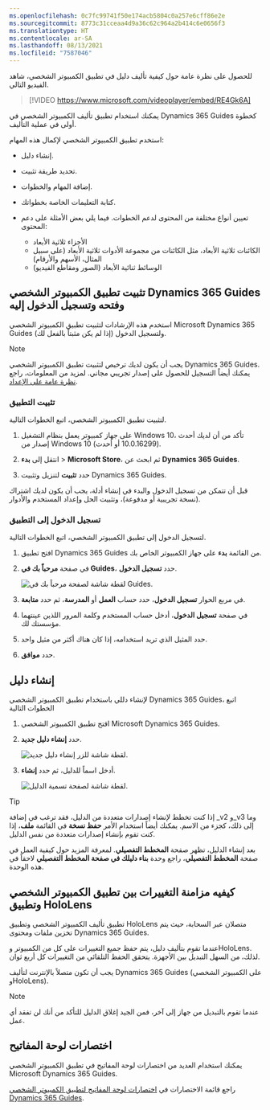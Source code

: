 ```yaml
---
ms.openlocfilehash: 0c7fc99741f50e174acb5804c0a257e6cff86e2e
ms.sourcegitcommit: 8773c31cceaa4d9a36c62c964a2b414c6e0656f3
ms.translationtype: HT
ms.contentlocale: ar-SA
ms.lasthandoff: 08/13/2021
ms.locfileid: "7587046"
---
```

للحصول على نظرة عامة حول كيفية تأليف دليل في تطبيق الكمبيوتر الشخصي، شاهد الفيديو التالي.

 > [!VIDEO https://www.microsoft.com/videoplayer/embed/RE4Gk6A]

يمكنك استخدام تطبيق تأليف الكمبيوتر الشخصي في Dynamics 365 Guides كخطوة أولى في عملية التأليف.

استخدم تطبيق الكمبيوتر الشخصي لإكمال هذه المهام:

- إنشاء دليل.

- تحديد طريقة تثبيت.

- إضافة المهام والخطوات.

- كتابة التعليمات الخاصة بخطواتك.

- تعيين أنواع مختلفة من المحتوى لدعم الخطوات. فيما يلي بعض الأمثلة على دعم المحتوى:
    - ‏‫الأجزاء ثلاثية الأبعاد
    - الكائنات ثلاثية الأبعاد، مثل الكائنات من مجموعة الأدوات ثلاثية الأبعاد (على سبيل المثال، الأسهم والأرقام)
    - الوسائط ثنائية الأبعاد (الصور ومقاطع الفيديو)


## <a name="install-open-and-sign-in-to-the-dynamics-365-guides-pc-app"></a>تثبيت تطبيق الكمبيوتر الشخصي Dynamics 365 Guides وفتحه وتسجيل الدخول إليه

استخدم هذه الإرشادات لتثبيت تطبيق الكمبيوتر الشخصي Microsoft Dynamics 365 Guides (إذا لم يكن مثبتاً بالفعل لك) ولتسجيل الدخول.

> [!NOTE]
> يجب أن يكون لديك ترخيص لتثبيت تطبيق الكمبيوتر الشخصي Dynamics 365 Guides. يمكنك أيضاً التسجيل للحصول على إصدار تجريبي مجاني. لمزيد من المعلومات، راجع [نظرة عامة على الإعداد](/dynamics365/mixed-reality/guides/setup/?azure-portal=true).

### <a name="install-the-app"></a>تثبيت التطبيق
لتثبيت تطبيق الكمبيوتر الشخصي، اتبع الخطوات التالية.

1. على جهاز كمبيوتر يعمل بنظام التشغيل Windows 10، تأكد من أن لديك أحدث إصدار من Windows 10 ‏(10.0.16299 أو أحدث).

1. انتقل إلى **بدء** > **Microsoft Store**، ثم ابحث عن **Dynamics 365 Guides**.
 
1. حدد **تثبيت** لتنزيل وتثبيت Dynamics 365 Guides.

قبل أن تتمكن من تسجيل الدخول والبدء في إنشاء أدلة، يجب أن يكون لديك اشتراك (نسخة تجريبية أو مدفوعة)، وتثبيت الحل وإعداد المستخدم والأدوار.

### <a name="sign-in-to-the-app"></a>تسجيل الدخول إلى التطبيق
لتسجيل الدخول إلى تطبيق الكمبيوتر الشخصي، اتبع الخطوات التالية.

1. افتح تطبيق Dynamics 365 Guides من القائمة **بدء** على جهاز الكمبيوتر الخاص بك.

1. في صفحة **مرحباً بك في Guides**، حدد **تسجيل الدخول**.
    
    ![ لقطة شاشة لصفحة مرحباً بك في Guides.](../media/welcome.png) 

 
1. في مربع الحوار **تسجيل الدخول**، حدد حساب **العمل** أو **المدرسة**، ثم حدد **متابعة**.
 
1. في صفحة **تسجيل الدخول**، أدخل حساب المستخدم وكلمة المرور اللذين عينتهما مؤسستك لك.
 
1. حدد المثيل الذي تريد استخدامه، إذا كان هناك أكثر من مثيل واحد. 
2. حدد **موافق**.

## <a name="create-a-guide"></a>إنشاء دليل 

لإنشاء دللي باستخدام تطبيق الكمبيوتر الشخصي Dynamics 365 Guides، اتبع الخطوات التالية

1. افتح تطبيق الكمبيوتر الشخصي Microsoft Dynamics 365 Guides.

1. حدد **إنشاء دليل جديد**.

    ![لقطة شاشة للزر إنشاء دليل جديد.](../media/create-guide.png) 

1. أدخل اسماً للدليل، ثم حدد **إنشاء**.

    ![لقطة شاشة لصفحة تسمية الدليل.](../media/name-guide.png)

> [!Tip]
> إذا كنت تخطط لإنشاء إصدارات متعددة من الدليل، فقد ترغب في إضافة _v2 و_v3 وما إلى ذلك، كجزء من الاسم. يمكنك أيضاً استخدام الأمر **حفظ نسخة** في القائمة **ملف**، إذا كنت تقوم بإنشاء إصدارات متعددة من نفس الدليل.


بعد إنشاء الدليل، تظهر صفحة **المخطط التفصيلي**. لمعرفة المزيد حول كيفية العمل في صفحة **المخطط التفصيلي**، راجع وحدة **بناء دليلك في صفحة المخطط التفصيلي** لاحقاً في هذه الوحدة.

## <a name="how-changes-are-synced-between-the-pc-app-and-the-hololens-app"></a>كيفيه مزامنة التغييرات بين تطبيق الكمبيوتر الشخصي وتطبيق HoloLens

تطبيق تأليف الكمبيوتر الشخصي وتطبيق HoloLens متصلان عبر السحابة، حيث يتم تخزين ملفات ومحتوى Dynamics 365 Guides.

عندما تقوم بتأليف دليل، يتم حفظ جميع التغييرات على كل من الكمبيوتر وHoloLens. لذلك، من السهل التبديل بين الأجهزة. يتحقق الحفظ التلقائي من التغييرات كل أربع ثوان.

يجب أن تكون متصلاً بالإنترنت لتأليف Dynamics 365 Guides (على الكمبيوتر الشخصي وHoloLens).

> [!NOTE]
> عندما تقوم بالتبديل من جهاز إلى آخر، فمن الجيد إغلاق الدليل للتأكد من أنك لن تفقد أي عمل.

## <a name="keyboard-shortcuts"></a>‎اختصارات لوحة المفاتيح
يمكنك استخدام العديد من اختصارات لوحة المفاتيح في تطبيق الكمبيوتر الشخصي Microsoft Dynamics 365 Guides.

راجع قائمة الاختصارات في [اختصارات لوحة المفاتيح لتطبيق الكمبيوتر الشخصي Dynamics 365 Guides](/dynamics365/mixed-reality/guides/keyboard-shortcuts-pc-app/?azure-portal=true).